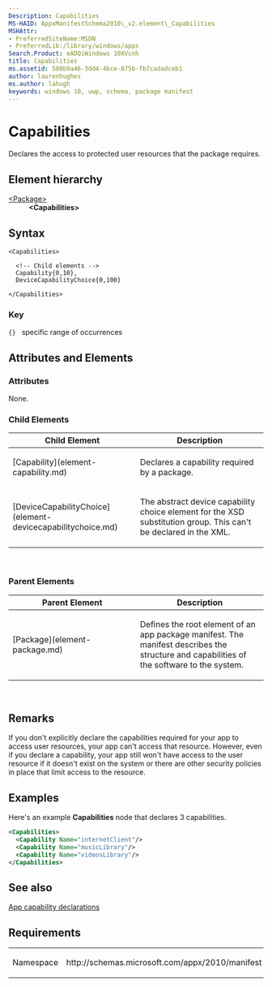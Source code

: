 ```yaml
---
Description: Capabilities
MS-HAID: AppxManifestSchema2010\_v2.element\_Capabilities
MSHAttr:
- PreferredSiteName:MSDN
- PreferredLib:/library/windows/apps
Search.Product: eADQiWindows 10XVcnh
title: Capabilities
ms.assetid: 508b9a46-3dd4-4bce-875b-fb7cadadceb1
author: laurenhughes
ms.author: lahugh
keywords: windows 10, uwp, schema, package manifest
---
```


# Capabilities




Declares the access to protected user resources that the package requires.

## Element hierarchy

<dl>
<dt><a href="element-package.md">&lt;Package&gt;</a></dt>
<dd><b>&lt;Capabilities&gt;</b></dd>
</dl>

## Syntax

``` syntax
<Capabilities>

  <!-- Child elements -->
  Capability{0,10},
  DeviceCapabilityChoice{0,100}

</Capabilities>
```

### Key

`{}`   specific range of occurrences
## Attributes and Elements


### Attributes

None.

### Child Elements

<table>
<colgroup>
<col width="50%" />
<col width="50%" />
</colgroup>
<thead>
<tr class="header">
<th>Child Element</th>
<th>Description</th>
</tr>
</thead>
<tbody>
<tr class="odd">
<td>[Capability](element-capability.md)</td>
<td><p>Declares a capability required by a package.</p></td>
</tr>
<tr class="even">
<td>[DeviceCapabilityChoice](element-devicecapabilitychoice.md)</td>
<td><p>The abstract device capability choice element for the XSD substitution group. This can't be declared in the XML.</p></td>
</tr>
</tbody>
</table>

 

### Parent Elements

<table>
<colgroup>
<col width="50%" />
<col width="50%" />
</colgroup>
<thead>
<tr class="header">
<th>Parent Element</th>
<th>Description</th>
</tr>
</thead>
<tbody>
<tr class="odd">
<td>[Package](element-package.md)</td>
<td><p>Defines the root element of an app package manifest. The manifest describes the structure and capabilities of the software to the system.</p></td>
</tr>
</tbody>
</table>

 

## Remarks

If you don't explicitly declare the capabilities required for your app to access user resources, your app can't access that resource. However, even if you declare a capability, your app still won't have access to the user resource if it doesn't exist on the system or there are other security policies in place that limit access to the resource.

## Examples

Here's an example **Capabilities** node that declares 3 capabilities.

```XML
<Capabilities>
  <Capability Name="internetClient"/>
  <Capability Name="musicLibrary"/>
  <Capability Name="videosLibrary"/>
</Capabilities>
```

## See also


[App capability declarations](https://msdn.microsoft.com/library/windows/apps/hh464936)

## Requirements

<table>
<colgroup>
<col width="50%" />
<col width="50%" />
</colgroup>
<tbody>
<tr class="odd">
<td><p>Namespace</p></td>
<td><p>http://schemas.microsoft.com/appx/2010/manifest</p></td>
</tr>
</tbody>
</table>

 

 



